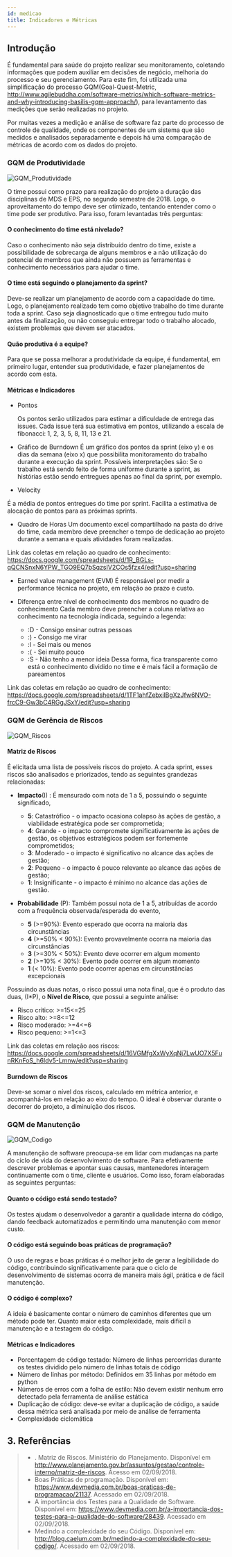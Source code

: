 ```yaml
---
id: medicao
title: Indicadores e Métricas
---
```


## Introdução

É fundamental para saúde do projeto realizar seu monitoramento, coletando informações
que podem auxiliar em decisões de negócio, melhoria do processo e seu gerenciamento.
Para este fim, foi utilizada uma simplificação do processo GQM(Goal-Quest-Metric, http://www.agilebuddha.com/software-metrics/which-software-metrics-and-why-introducing-basilis-gqm-approach/), para levantamento
das medições que serão realizadas no projeto.

Por muitas vezes a medição e análise de software faz parte do processo de controle
de qualidade, onde os componentes de um sistema que são medidos e analisados
separadamente e depois há uma comparação de métricas de acordo com os dados do projeto.

### GQM de Produtividade

![GQM_Produtividade](https://fga-eps-mds.github.io/2018.2-GrupoMDIC/img/GQM_Produtividade.png)

O time possui como prazo para realização do projeto a duração das disciplinas de MDS e EPS,
no segundo semestre de 2018. Logo, o aproveitamento do tempo deve ser otimizado, tentando
entender como o time pode ser produtivo. Para isso, foram levantadas três perguntas:

#### O conhecimento do time está nivelado?

Caso o conhecimento não seja distribuído dentro do time, existe a possibilidade de sobrecarga de alguns membros
e a não utilização do potencial de membros que ainda não possuem as ferramentas e conhecimento necessários para ajudar o time.

#### O time está seguindo o planejamento da sprint?

Deve-se realizar um planejamento de acordo com a capacidade do time. Logo, o planejamento
realizado tem como objetivo trabalho do time durante toda a sprint. Caso seja diagnosticado
que o time entregou tudo muito antes da finalização, ou não conseguiu entregar todo o trabalho
alocado, existem problemas que devem ser atacados.

#### Quão produtiva é a equipe?

Para que se possa melhorar a produtividade da equipe, é fundamental, em primeiro lugar, entender
sua produtividade, e fazer planejamentos de acordo com esta.

#### Métricas e Indicadores

- Pontos

  Os pontos serão utilizados para estimar a dificuldade de entrega das issues. Cada issue
  terá sua estimativa em pontos, utilizando a escala de fibonacci: 1, 2, 3, 5, 8, 11, 13 e 21.

- Gráfico de Burndown
  É um gráfico dos pontos da sprint (eixo y) e os dias da semana (eixo x) que possibilita
  monitoramento do trabalho durante a execução da sprint. Possíveis interpretações são:
  Se o trabalho está sendo feito de forma uniforme durante a sprint, as histórias estão sendo
  entregues apenas ao final da sprint, por exemplo.

-  Velocity

É a média de pontos entregues do time por sprint. Facilita a estimativa de alocação de pontos
para as próximas sprints.

- Quadro de Horas
Um documento excel compartilhado na pasta do drive do time, cada membro deve
preencher o tempo de dedicação ao projeto durante a semana e quais atividades foram
realizadas.

Link das coletas em relação ao quadro de conhecimento: https://docs.google.com/spreadsheets/d/1R_BGLs-qQCNSnxN6YPW_TGO9EQ7bSqzsIV2COs5fzx4/edit?usp=sharing

- Earned value management (EVM)
  É responsável por medir a performance técnica no projeto, em relação ao prazo e custo.

- Diferença entre nível de conhecimento dos membros no quadro de conhecimento
  Cada membro deve preencher a coluna relativa ao conhecimento na tecnologia indicada,
  seguindo a legenda:
  - :D - Consigo ensinar outras pessoas
  - :) - Consigo me virar
  - :l - Sei mais ou menos
  - :( - Sei muito pouco
  - :S - Não tenho a menor ideia
  Dessa forma, fica transparente como está o conhecimento dividido no time e é mais
  fácil a formação de pareamentos

Link das coletas em relação ao quadro de conhecimento: https://docs.google.com/spreadsheets/d/1TF1ahfZebxilBgXzJfw6NVO-frcC9-Gw3bC4RGgJSxY/edit?usp=sharing

### GQM de Gerência de Riscos

![GQM_Riscos](https://fga-eps-mds.github.io/2018.2-GrupoMDIC/img/GQM_Riscos.png)

#### Matriz de Riscos

É elicitada uma lista de possíveis riscos do projeto. A cada sprint, esses
riscos são analisados e priorizados, tendo as seguintes grandezas relacionadas:

- **Impacto**(I) : É mensurado com nota de 1 a 5, possuindo o seguinte significado,

  - **5**: Catastrófico - o impacto ocasiona colapso às ações de gestão, a viabilidade
  estratégica pode ser comprometida;
  - **4**: Grande - o impacto compromete significativamente às ações de gestão, os
  objetivos estratégicos podem ser fortemente comprometidos;
  - **3**: Moderado - o impacto é significativo no alcance das ações de gestão;
  - **2**: Pequeno - o impacto é pouco relevante ao alcance das ações de gestão;
  - **1**: Insignificante - o impacto é mínimo no alcance das ações de gestão.


- **Probabilidade** (P): Também possui nota de 1 a 5, atribuídas de acordo com a frequência observada/esperada do evento,
  - **5** (>=90%): Evento esperado que ocorra na maioria das circunstâncias
  - **4** (>=50% < 90%): Evento provavelmente ocorra na maioria das circunstâncias
  - **3** (>=30% < 50%): Evento deve ocorrer em algum momento
  - **2** (>=10% < 30%): Evento pode ocorrer em algum momento
  - **1** (< 10%): Evento pode ocorrer apenas em circunstâncias excepcionais

Possuindo as duas notas, o risco possui uma nota final, que é o produto das duas, (I*P), o **Nível de Risco**, que possui
a seguinte análise:

- Risco crítico:  >=15<=25
- Risco  alto: >=8<=12
- Risco moderado: >=4<=6
- Risco pequeno: >=1<=3


Link das coletas em relação aos riscos: https://docs.google.com/spreadsheets/d/16VGMfgXxWyXqNj7LwUO7X5FunRKnFoS_h6Idv5-Lmnw/edit?usp=sharing

#### Burndown de Riscos

Deve-se somar o nível dos riscos, calculado em métrica anterior, e acompanhá-los em relação ao eixo do tempo.
O ideal é observar durante o decorrer do projeto, a diminuição dos riscos.

### GQM de Manutenção

![GQM_Codigo](https://fga-eps-mds.github.io/2018.2-GrupoMDIC/img/GQM_codigo.png)

A manutenção de software preocupa-se em lidar com mudanças na parte do ciclo de vida
do desenvolvimento de software. Para efetivamente descrever problemas e apontar suas
causas, mantenedores interagem continuamente com o time, cliente e usuários.
Como isso, foram elaboradas as seguintes perguntas:

#### Quanto o código está sendo testado?

Os testes ajudam o desenvolvedor a garantir a qualidade interna do código, dando feedback
automatizados e permitindo uma manutenção com menor custo.

#### O código está seguindo boas práticas de programação?

O uso de regras e boas práticas é o melhor jeito de gerar a legibilidade do código, contribuindo significativamente para
que o ciclo de desenvolvimento de sistemas ocorra de maneira mais ágil, prática e de fácil manutenção.

#### O código é complexo?

A ideia é basicamente contar o número de caminhos diferentes que um método pode ter.
Quanto maior esta complexidade, mais difícil a manutenção e a testagem do código.

#### Métricas e Indicadores

- Porcentagem de código testado: Número de linhas percorridas durante os testes dividido pelo número de linhas totais de código
- Número de linhas por método: Definidos em 35 linhas por método em python
- Números de erros com a folha de estilo: Não devem existir nenhum erro detectado pela ferramenta de análise estática
- Duplicação de código: deve-se evitar a duplicação de código, a saúde dessa métrica será analisada por meio de análise de ferramenta
- Complexidade ciclomática

## 3. Referências

> * . Matriz de Riscos. Ministério do Planejamento. Disponível em <http://www.planejamento.gov.br/assuntos/gestao/controle-interno/matriz-de-riscos>. Acesso em 02/09/2018.
> * Boas Práticas de programação. Disponível em: <https://www.devmedia.com.br/boas-praticas-de-programacao/21137>. Acessado em 02/09/2018.
> * A importância dos Testes para a Qualidade de Software. Disponível em: <https://www.devmedia.com.br/a-importancia-dos-testes-para-a-qualidade-do-software/28439>. Acessado em 02/09/2018.
> * Medindo a complexidade do seu Código. Disponível em: <http://blog.caelum.com.br/medindo-a-complexidade-do-seu-codigo/>. Acessado em 02/09/2018.
